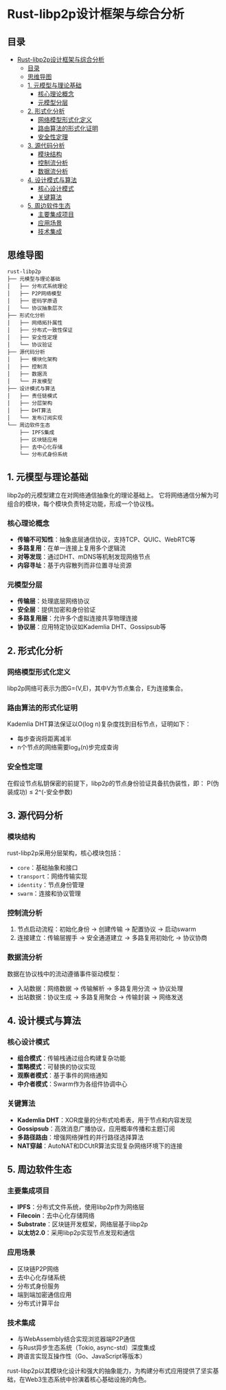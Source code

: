 
# Rust-libp2p设计框架与综合分析

## 目录

- [Rust-libp2p设计框架与综合分析](#rust-libp2p设计框架与综合分析)
  - [目录](#目录)
  - [思维导图](#思维导图)
  - [1. 元模型与理论基础](#1-元模型与理论基础)
    - [核心理论概念](#核心理论概念)
    - [元模型分层](#元模型分层)
  - [2. 形式化分析](#2-形式化分析)
    - [网络模型形式化定义](#网络模型形式化定义)
    - [路由算法的形式化证明](#路由算法的形式化证明)
    - [安全性定理](#安全性定理)
  - [3. 源代码分析](#3-源代码分析)
    - [模块结构](#模块结构)
    - [控制流分析](#控制流分析)
    - [数据流分析](#数据流分析)
  - [4. 设计模式与算法](#4-设计模式与算法)
    - [核心设计模式](#核心设计模式)
    - [关键算法](#关键算法)
  - [5. 周边软件生态](#5-周边软件生态)
    - [主要集成项目](#主要集成项目)
    - [应用场景](#应用场景)
    - [技术集成](#技术集成)

## 思维导图

```text
rust-libp2p
├── 元模型与理论基础
│   ├── 分布式系统理论
│   ├── P2P网络模型
│   ├── 密码学原语
│   └── 协议抽象层次
├── 形式化分析
│   ├── 网络拓扑属性
│   ├── 分布式一致性保证
│   ├── 安全性定理
│   └── 协议验证
├── 源代码分析
│   ├── 模块化架构
│   ├── 控制流
│   ├── 数据流
│   └── 并发模型
├── 设计模式与算法
│   ├── 责任链模式
│   ├── 分层架构
│   ├── DHT算法
│   └── 发布订阅实现
└── 周边软件生态
    ├── IPFS集成
    ├── 区块链应用
    ├── 去中心化存储
    └── 分布式身份系统
```

## 1. 元模型与理论基础

libp2p的元模型建立在对网络通信抽象化的理论基础上。
它将网络通信分解为可组合的模块，每个模块负责特定功能，形成一个协议栈。

### 核心理论概念

- **传输不可知性**：抽象底层通信协议，支持TCP、QUIC、WebRTC等
- **多路复用**：在单一连接上复用多个逻辑流
- **对等发现**：通过DHT、mDNS等机制发现网络节点
- **内容寻址**：基于内容散列而非位置寻址资源

### 元模型分层

- **传输层**：处理底层网络协议
- **安全层**：提供加密和身份验证
- **多路复用层**：允许多个虚拟连接共享物理连接
- **协议层**：应用特定协议如Kademlia DHT、Gossipsub等

## 2. 形式化分析

### 网络模型形式化定义

libp2p网络可表示为图G=(V,E)，其中V为节点集合，E为连接集合。

### 路由算法的形式化证明

Kademlia DHT算法保证以O(log n)复杂度找到目标节点，证明如下：

- 每步查询将距离减半
- n个节点的网络需要log₂(n)步完成查询

### 安全性定理

在假设节点私钥保密的前提下，libp2p的节点身份验证具备抗伪装性，即：
P(伪装成功) ≤ 2^(-安全参数)

## 3. 源代码分析

### 模块结构

rust-libp2p采用分层架构，核心模块包括：

- `core`：基础抽象和接口
- `transport`：网络传输实现
- `identity`：节点身份管理
- `swarm`：连接和协议管理

### 控制流分析

1. 节点启动流程：初始化身份 → 创建传输 → 配置协议 → 启动swarm
2. 连接建立：传输层握手 → 安全通道建立 → 多路复用初始化 → 协议协商

### 数据流分析

数据在协议栈中的流动遵循事件驱动模型：

- 入站数据：网络数据 → 传输解析 → 多路复用分流 → 协议处理
- 出站数据：协议生成 → 多路复用聚合 → 传输封装 → 网络发送

## 4. 设计模式与算法

### 核心设计模式

- **组合模式**：传输栈通过组合构建复杂功能
- **策略模式**：可替换的协议实现
- **观察者模式**：基于事件的网络通知
- **中介者模式**：Swarm作为各组件协调中心

### 关键算法

- **Kademlia DHT**：XOR度量的分布式哈希表，用于节点和内容发现
- **Gossipsub**：高效消息广播协议，应用概率传播和主题订阅
- **多路径路由**：增强网络弹性的并行路径选择算法
- **NAT穿越**：AutoNAT和DCUtR算法实现复杂网络环境下的连接

## 5. 周边软件生态

### 主要集成项目

- **IPFS**：分布式文件系统，使用libp2p作为网络层
- **Filecoin**：去中心化存储网络
- **Substrate**：区块链开发框架，网络层基于libp2p
- **以太坊2.0**：采用libp2p实现节点发现和通信

### 应用场景

- 区块链P2P网络
- 去中心化存储系统
- 分布式身份服务
- 端到端加密通信应用
- 分布式计算平台

### 技术集成

- 与WebAssembly结合实现浏览器端P2P通信
- 与Rust异步生态系统（Tokio, async-std）深度集成
- 跨语言实现互操作性（Go、JavaScript等版本）

rust-libp2p以其模块化设计和强大的抽象能力，为构建分布式应用提供了坚实基础，在Web3生态系统中扮演着核心基础设施的角色。
